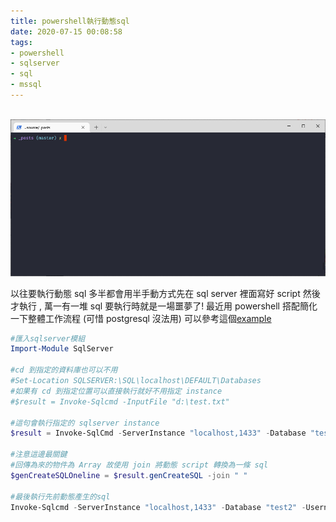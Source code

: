```yaml
---
title: powershell執行動態sql
date: 2020-07-15 00:08:58
tags:
- powershell
- sqlserver
- sql
- mssql
---
```

&nbsp;
![terminal](https://raw.githubusercontent.com/weber87na/flowers/master/terminal.png)
<!-- more -->
以往要執行動態 sql 多半都會用半手動方式先在 sql server 裡面寫好 script 然後才執行 , 萬一有一堆 sql 要執行時就是一場噩夢了!
最近用 powershell 搭配簡化一下整體工作流程 (可惜 postgresql 沒法用)
可以參考這個[example](https://www.sqlshack.com/working-with-powershells-invoke-sqlcmd/)
``` powershell
#匯入sqlserver模組
Import-Module SqlServer

#cd 到指定的資料庫也可以不用
#Set-Location SQLSERVER:\SQL\localhost\DEFAULT\Databases
#如果有 cd 到指定位置可以直接執行就好不用指定 instance
#$result = Invoke-Sqlcmd -InputFile "d:\test.txt"

#這句會執行指定的 sqlserver instance
$result = Invoke-SqlCmd -ServerInstance "localhost,1433" -Database "test2" -Username "User" -Password "Password" -InputFile "d:\test.txt"

#注意這邊最關鍵
#回傳為來的物件為 Array 故使用 join 將動態 script 轉換為一條 sql
$genCreateSQLOneline = $result.genCreateSQL -join " "

#最後執行先前動態產生的sql
Invoke-Sqlcmd -ServerInstance "localhost,1433" -Database "test2" -Username "User" -Password "Password" -Query $genCreateSQLOneline
```
